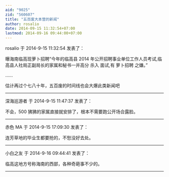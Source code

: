 ```yaml
---
aid: "9025"
zid: "560607"
title: "五百废大本营的新闻"
author: rosalio
date: 2014-09-15 11:32:54+07:00
lastmod: 2014-09-16 09:44:00+07:00
---
```


rosalio 于 2014-9-15 11:32:54 发表了：

曝海南临高现萝卜招聘“今年的临高县 2014 年公开招聘事业单位工作人员考试,临高县人社局正副局长的家属和秘书一并高分 杀入 面试,有 萝卜招聘 之嫌。”

……

估计再过个七八十年，五百废的时间线也会大爆此类新闻吧

---

深海巡游者 于 2014-9-15 11:47:37 发表了：

不会，500 狒狒的家属直接就安排了，根本不需要跑公开场合露脸。

---

赤色 MA 于 2014-9-15 17:09:30 发表了：

连芳草地的毕业生都要抢的，不愁没好去处。

---

小白之友 于 2014-9-16 09:44:41 发表了：

临高这地方号称海南的西部，各种奇葩事不少的。

---
